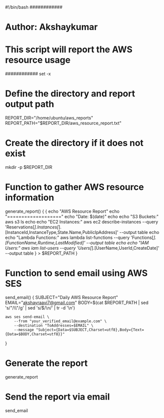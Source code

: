 #!/bin/bash
############
# Author: Akshaykumar
# This script will report the AWS resource usage
############
set -x

# Define the directory and report output path
REPORT_DIR="/home/ubuntu/aws_reports"
REPORT_PATH="$REPORT_DIR/aws_resource_report.txt"

# Create the directory if it does not exist
mkdir -p $REPORT_DIR

# Function to gather AWS resource information
generate_report() {
    {
        echo "AWS Resource Report"
        echo "==================="
        echo "Date: $(date)"
        echo
        echo "S3 Buckets:"
        aws s3 ls
        echo
        echo "EC2 Instances:"
        aws ec2 describe-instances --query 'Reservations[*].Instances[*].[InstanceId,InstanceType,State.Name,PublicIpAddress]' --output table
        echo
        echo "Lambda Functions:"
        aws lambda list-functions --query 'Functions[*].[FunctionName,Runtime,LastModified]' --output table
        echo
        echo "IAM Users:"
        aws iam list-users --query 'Users[*].[UserName,UserId,CreateDate]' --output table
    } > $REPORT_PATH
}

# Function to send email using AWS SES
send_email() {
    SUBJECT="Daily AWS Resource Report"
    EMAIL="akshayraavi7@gmail.com"
    BODY=$(cat $REPORT_PATH | sed 's/"/\\"/g' | sed 's/$/\\n/' | tr -d '\n')

    aws ses send-email \
        --from "your_verified_email@example.com" \
        --destination "ToAddresses=$EMAIL" \
        --message "Subject={Data=$SUBJECT,Charset=utf8},Body={Text={Data=$BODY,Charset=utf8}}"
}

# Generate the report
generate_report

# Send the report via email
send_email
